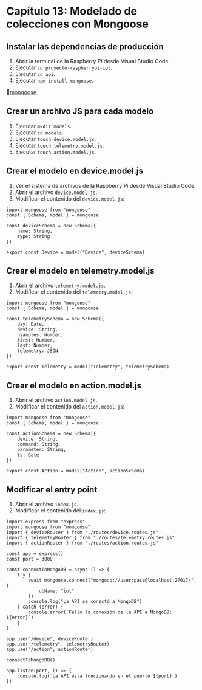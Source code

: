 # Capítulo 13: Modelado de colecciones con Mongoose

## Instalar las dependencias de producción

1. Abrir la terminal de la Raspberry Pi desde Visual Studio Code.
2. Ejecutar `cd proyecto-raspberrypi-iot`.
3. Ejecutar `cd api`.
4. Ejecutar `npm install mongoose`.

📝[mongoose](https://www.npmjs.com/package/mongoose).

## Crear un archivo JS para cada modelo

1. Ejecutar `mkdir models`.
2. Ejecutar `cd models`.
3. Ejecutar `touch device.model.js`.
4. Ejecutar `touch telemetry.model.js`.
5. Ejecutar `touch action.model.js`.

## Crear el modelo en device.model.js

1. Ver el sistema de archivos de la Raspberry Pi desde Visual Studio Code.
2. Abrir el archivo `device.model.js`.
3. Modificar el contenido del `device.model.js`:

```
import mongoose from "mongoose"
const { Schema, model } = mongoose

const deviceSchema = new Schema({
    name: String,
    type: String
})

export const Device = model("Device", deviceSchema)
```

## Crear el modelo en telemetry.model.js

1. Abrir el archivo `telemetry.model.js`.
2. Modificar el contenido del `telemetry.model.js`:

```
import mongoose from "mongoose"
const { Schema, model } = mongoose

const telemetrySchema = new Schema({
    day: Date,
    device: String,
    nsamples: Number,
    first: Number,
    last: Number,
    telemetry: JSON
})

export const Telemetry = model("Telemetry", telemetrySchema)
```

## Crear el modelo en action.model.js

1. Abrir el archivo `action.model.js`.
2. Modificar el contenido del `action.model.js`:

```
import mongoose from "mongoose"
const { Schema, model } = mongoose

const actionSchema = new Schema({
    device: String,
    command: String,
    parameter: String,
    ts: Date
})

export const Action = model("Action", actionSchema)
```

## Modificar el entry point

1. Abrir el archivo `index.js`.
2. Modificar el contenido del `index.js`:

```
import express from "express"
import mongoose from "mongoose"
import { deviceRouter } from "./routes/device.routes.js"
import { telemetryRouter } from "./routes/telemetry.routes.js"
import { actionRouter } from "./routes/action.routes.js"

const app = express()
const port = 3000

const connectToMongoDB = async () => {
    try {
        await mongoose.connect("mongodb://user:pass@localhost:27017/", {
            dbName: "iot"
        })
        console.log("La API se conectó a MongoDB")
    } catch (error) {
        console.error(`Falló la conexión de la API a MongoDB: ${error}`)
    }
}

app.use("/device", deviceRouter)
app.use("/telemetry", telemetryRouter)
app.use("/action", actionRouter)

connectToMongoDB()

app.listen(port, () => {
    console.log(`La API esta funcionando en el puerto ${port}`)
})
```
